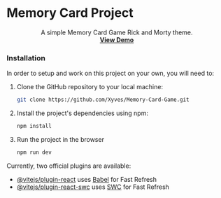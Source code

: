 # Memory Card Project
<p align="center">
    A simple Memory Card Game Rick and Morty theme.
    <br />
    <a href="https://neon-narwhal-06a78f.netlify.app/"><strong>View Demo</strong></a>
  </p>

### Installation

In order to setup and work on this project on your own, you will need to:

1. Clone the GitHub repository to your local machine:

   ```bash
   git clone https://github.com/Xyves/Memory-Card-Game.git
   ```

2. Install the project's dependencies using npm:

   ```bash
   npm install
   ```

3. Run the project in the browser

   ```bash
   npm run dev
   ```



Currently, two official plugins are available:

- [@vitejs/plugin-react](https://github.com/vitejs/vite-plugin-react/blob/main/packages/plugin-react/README.md) uses [Babel](https://babeljs.io/) for Fast Refresh
- [@vitejs/plugin-react-swc](https://github.com/vitejs/vite-plugin-react-swc) uses [SWC](https://swc.rs/) for Fast Refresh
